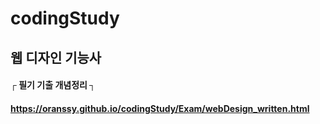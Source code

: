 # codingStudy

## 웹 디자인 기능사
#### ┌  필기 기출 개념정리  ┐
#### https://oranssy.github.io/codingStudy/Exam/webDesign_written.html